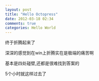 ```yaml
---
layout: post
title: "Hello Octopress"
date: 2012-03-18 02:34
comments: true
categories: Hello World
---
```


终于折腾起来了

深深的感觉到在win上折腾实在是极端的痛苦啊

基本是四处碰壁,还都是很难找到答案的

5个小时就这样过去了